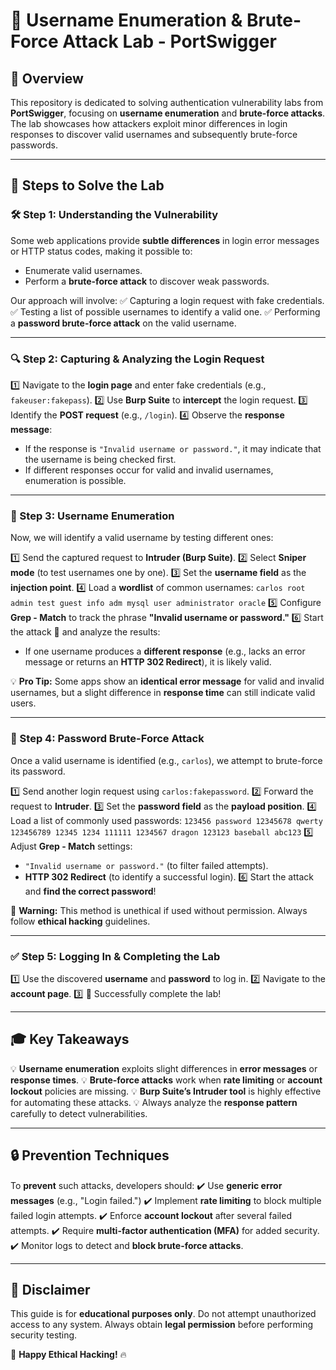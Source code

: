 # 🔐 Username Enumeration & Brute-Force Attack Lab - PortSwigger

## 📌 Overview
This repository is dedicated to solving authentication vulnerability labs from **PortSwigger**, focusing on **username enumeration** and **brute-force attacks**. The lab showcases how attackers exploit minor differences in login responses to discover valid usernames and subsequently brute-force passwords. 

---

## 🚀 Steps to Solve the Lab

### 🛠 Step 1: Understanding the Vulnerability
Some web applications provide **subtle differences** in login error messages or HTTP status codes, making it possible to:
- Enumerate valid usernames.
- Perform a **brute-force attack** to discover weak passwords.

Our approach will involve:
✅ Capturing a login request with fake credentials.
✅ Testing a list of possible usernames to identify a valid one.
✅ Performing a **password brute-force attack** on the valid username.

---

### 🔍 Step 2: Capturing & Analyzing the Login Request
1️⃣ Navigate to the **login page** and enter fake credentials (e.g., `fakeuser:fakepass`).
2️⃣ Use **Burp Suite** to **intercept** the login request.
3️⃣ Identify the **POST request** (e.g., `/login`).
4️⃣ Observe the **response message**:
   - If the response is `"Invalid username or password."`, it may indicate that the username is being checked first.
   - If different responses occur for valid and invalid usernames, enumeration is possible.

---

### 🎯 Step 3: Username Enumeration
Now, we will identify a valid username by testing different ones:

1️⃣ Send the captured request to **Intruder (Burp Suite)**.
2️⃣ Select **Sniper mode** (to test usernames one by one).
3️⃣ Set the **username field** as the **injection point**.
4️⃣ Load a **wordlist** of common usernames:
    ```
    carlos
    root
    admin
    test
    guest
    info
    adm
    mysql
    user
    administrator
    oracle
    ```
5️⃣ Configure **Grep - Match** to track the phrase **"Invalid username or password."**
6️⃣ Start the attack 🚀 and analyze the results:
   - If one username produces a **different response** (e.g., lacks an error message or returns an **HTTP 302 Redirect**), it is likely valid.

💡 **Pro Tip:** Some apps show an **identical error message** for valid and invalid usernames, but a slight difference in **response time** can still indicate valid users.

---

### 🔑 Step 4: Password Brute-Force Attack
Once a valid username is identified (e.g., `carlos`), we attempt to brute-force its password.

1️⃣ Send another login request using `carlos:fakepassword`.
2️⃣ Forward the request to **Intruder**.
3️⃣ Set the **password field** as the **payload position**.
4️⃣ Load a list of commonly used passwords:
    ```
    123456
    password
    12345678
    qwerty
    123456789
    12345
    1234
    111111
    1234567
    dragon
    123123
    baseball
    abc123
    ```
5️⃣ Adjust **Grep - Match** settings:
   - `"Invalid username or password."` (to filter failed attempts).
   - **HTTP 302 Redirect** (to identify a successful login).
6️⃣ Start the attack and **find the correct password**!

🚨 **Warning:** This method is unethical if used without permission. Always follow **ethical hacking** guidelines.

---

### ✅ Step 5: Logging In & Completing the Lab
1️⃣ Use the discovered **username** and **password** to log in.
2️⃣ Navigate to the **account page**.
3️⃣ 🎉 Successfully complete the lab!

---

## 🎓 Key Takeaways
💡 **Username enumeration** exploits slight differences in **error messages** or **response times**.
💡 **Brute-force attacks** work when **rate limiting** or **account lockout** policies are missing.
💡 **Burp Suite’s Intruder tool** is highly effective for automating these attacks.
💡 Always analyze the **response pattern** carefully to detect vulnerabilities.

---

## 🔒 Prevention Techniques
To **prevent** such attacks, developers should:
✔️ Use **generic error messages** (e.g., "Login failed.")
✔️ Implement **rate limiting** to block multiple failed login attempts.
✔️ Enforce **account lockout** after several failed attempts.
✔️ Require **multi-factor authentication (MFA)** for added security.
✔️ Monitor logs to detect and **block brute-force attacks**.

---

## 📜 Disclaimer
This guide is for **educational purposes only**. Do not attempt unauthorized access to any system. Always obtain **legal permission** before performing security testing.

🚀 **Happy Ethical Hacking!** 🔥

